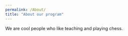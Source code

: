 ```yaml
---
permalink: /About/
title: "About our program"
---
```


We are cool people who like teaching and playing chess.
